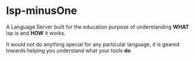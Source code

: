 # lsp-minusOne

A Language Server built for the education purpose of understanding **WHAT** 
lsp is and **HOW** it works.

It would not do anything special for any particular language, it is geared towards
helping you understand what your tools **do**.
